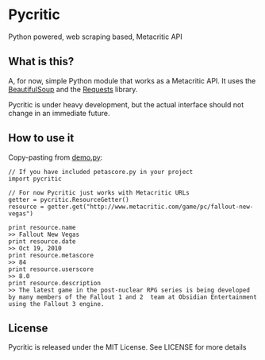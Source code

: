 Pycritic
=========
Python powered, web scraping based, Metacritic API

What is this?
-------------
A, for now, simple Python module that works as a Metacritic API. It uses the [BeautifulSoup][bs] and the [Requests][requests] library.

Pycritic is under heavy development, but the actual interface should not change in an immediate future.

How to use it
-------------
Copy-pasting from [demo.py](petascore/demo.py):
    
    // If you have included petascore.py in your project
    import pycritic

    // For now Pycritic just works with Metacritic URLs
    getter = pycritic.ResourceGetter()
    resource = getter.get("http://www.metacritic.com/game/pc/fallout-new-vegas")

    print resource.name
    >> Fallout New Vegas
    print resource.date
    >> Oct 19, 2010
    print resource.metascore
    >> 84
    print resource.userscore
    >> 8.0
    print resource.description
    >> The latest game in the post-nuclear RPG series is being developed by many members of the Fallout 1 and 2  team at Obsidian Entertainment using the Fallout 3 engine.

License
-------
Pycritic is released under the MIT License. See LICENSE for more details

[requests]: http://docs.python-requests.org/en/latest/index.html
[bs]: http://www.crummy.com/software/BeautifulSoup/

